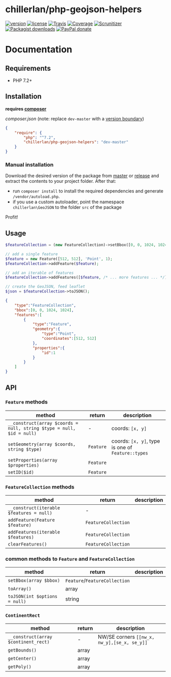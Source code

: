 # chillerlan/php-geojson-helpers



[![version][packagist-badge]][packagist]
[![license][license-badge]][license]
[![Travis][travis-badge]][travis]
[![Coverage][coverage-badge]][coverage]
[![Scrunitizer][scrutinizer-badge]][scrutinizer]
[![Packagist downloads][downloads-badge]][downloads]
[![PayPal donate][donate-badge]][donate]

[packagist-badge]: https://img.shields.io/packagist/v/chillerlan/php-geojson-helpers.svg?style=flat-square
[packagist]: https://packagist.org/packages/chillerlan/php-geojson-helpers
[license-badge]: https://img.shields.io/github/license/chillerlan/php-geojson-helpers.svg?style=flat-square
[license]: https://github.com/chillerlan/php-geojson-helpers/blob/master/LICENSE
[travis-badge]: https://img.shields.io/travis/chillerlan/php-geojson-helpers.svg?style=flat-square
[travis]: https://travis-ci.org/chillerlan/php-geojson-helpers
[coverage-badge]: https://img.shields.io/codecov/c/github/chillerlan/php-geojson-helpers.svg?style=flat-square
[coverage]: https://codecov.io/github/chillerlan/php-geojson-helpers
[scrutinizer-badge]: https://img.shields.io/scrutinizer/g/chillerlan/php-geojson-helpers.svg?style=flat-square
[scrutinizer]: https://scrutinizer-ci.com/g/chillerlan/php-geojson-helpers
[downloads-badge]: https://img.shields.io/packagist/dt/chillerlan/php-geojson-helpers.svg?style=flat-square
[downloads]: https://packagist.org/packages/chillerlan/php-geojson-helpers/stats
[donate-badge]: https://img.shields.io/badge/donate-paypal-ff33aa.svg?style=flat-square
[donate]: https://www.paypal.com/cgi-bin/webscr?cmd=_s-xclick&hosted_button_id=WLYUNAT9ZTJZ4

# Documentation

## Requirements
- PHP 7.2+

## Installation
**requires [composer](https://getcomposer.org)**

*composer.json* (note: replace `dev-master` with a [version boundary](https://getcomposer.org/doc/articles/versions.md))
```json
{
	"require": {
		"php": "^7.2",
		"chillerlan/php-geojson-helpers": "dev-master"
	}
}
```

### Manual installation
Download the desired version of the package from [master](https://github.com/chillerlan/php-geojson-helpers/archive/master.zip) or
[release](https://github.com/chillerlan/php-geojson-helpers/releases) and extract the contents to your project folder.  After that:
- run `composer install` to install the required dependencies and generate `/vendor/autoload.php`.
- if you use a custom autoloader, point the namespace `chillerlan\GeoJSON` to the folder `src` of the package

Profit!

## Usage

```php
$featureCollection = (new FeatureCollection)->setBbox([0, 0, 1024, 1024]);

// add a single feature
$feature = new Feature([512, 512], 'Point', 1);
$featureCollection->addFeature($feature);

// add an iterable of features
$featureCollection->addFeatures([$feature, /* ... more features ... */]);

// create the GeoJSON, feed leaflet
$json = $featureCollection->toJSON();
```

```json
{
    "type":"FeatureCollection",
    "bbox":[0, 0, 1024, 1024],
    "features":[
        {
            "type":"Feature",
            "geometry":{
                "type":"Point",
                "coordinates":[512, 512]
            },
            "properties":{
                "id":1
            }
        }
    ]
}
```

## API

###  `Feature` methods
method | return | description
------ | ------ | -----------
`__construct(array $coords = null, string $type = null, $id = null)` | - | coords: `[x, y]`
`setGeometry(array $coords, string $type)` | `Feature` |  coords: `[x, y]`, type is one of `Feature::types`
`setProperties(array $properties)` | `Feature` |
`setID($id)` | `Feature` |

###  `FeatureCollection` methods
method | return | description
------ | ------ | -----------
`__construct(iterable $features = null)` | - |
`addFeature(Feature $feature)` | `FeatureCollection` |
`addFeatures(iterable $features)` | `FeatureCollection` |
`clearFeatures()` | `FeatureCollection` |

### common methods to `Feature` and `FeatureCollection`

method | return | description
------ | ------ | -----------
`setBbox(array $bbox)` | `Feature`/`FeatureCollection` |
`toArray()` | array |
`toJSON(int $options = null)` | string |

### `ContinentRect`

method | return | description
------ | ------ | -----------
`__construct(array $continent_rect)` | - | NW/SE corners `[[nw_x, nw_y],[se_x, se_y]]`
`getBounds()` | array |
`getCenter()` | array |
`getPoly()` | array |
